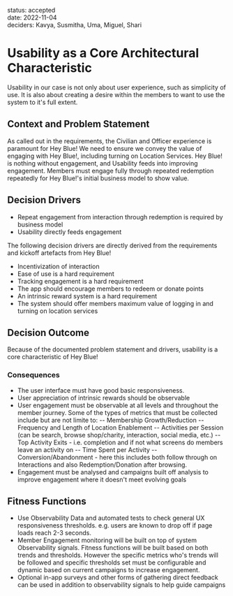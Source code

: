 status: accepted  
date: 2022-11-04  
deciders: Kavya, Susmitha, Uma, Miguel, Shari

# Usability as a Core Architectural Characteristic

Usability in our case is not only about user experience, such as simplicity of use. It is also about creating a desire within the members to want to use the system to it's full extent.

## Context and Problem Statement

As called out in the requirements, the Civilian and Officer experience is paramount for Hey Blue! We need to ensure we convey the value of engaging with Hey Blue!, including turning on Location Services. Hey Blue! is nothing without engagement, and Usability feeds into improving engagement. Members must engage fully through repeated redemption repeatedly for Hey Blue!'s initial business model to show value.

## Decision Drivers

- Repeat engagement from interaction through redemption is required by business model
- Usability directly feeds engagement

The following decision drivers are directly derived from the requirements and kickoff artefacts from Hey Blue!

- Incentivization of interaction
- Ease of use is a hard requirement
- Tracking engagement is a hard requirement
- The app should encourage members to redeem or donate points
- An intrinsic reward system is a hard requirement
- The system should offer members maximum value of logging in and turning on location services

## Decision Outcome

Because of the documented problem statement and drivers, usability is a core characteristic of Hey Blue!

### Consequences

- The user interface must have good basic responsiveness.
- User appreciation of intrinsic rewards should be observable
- User engagement must be observable at all levels and throughout the member journey. Some of the types of metrics that must be collected include but are not limite to:
  -- Membership Growth/Reduction
  -- Frequency and Length of Location Enablement
  -- Activities per Session (can be search, browse shop/charity, interaction, social media, etc.)
  -- Top Activity Exits - i.e. completion and if not what screens do members leave an activity on
  -- Time Spent per Activity
  -- Conversion/Abandonment - here this includes both follow through on Interactions and also Redemption/Donation after browsing.
- Engagement must be analysed and campaigns built off analysis to improve engagement where it doesn't meet evolving goals

## Fitness Functions

- Use Observability Data and automated tests to check general UX responsiveness thresholds. e.g. users are known to drop off if page loads reach 2-3 seconds.
- Member Engagement monitoring will be built on top of system Observability signals. Fitness functions will be built based on both trends and thresholds. However the specific metrics who's trends will be followed and specific thresholds set must be configurable and dynamic based on current campaigns to increase engagement.
- Optional in-app surveys and other forms of gathering direct feedback can be used in addition to observability signals to help guide campaigns
